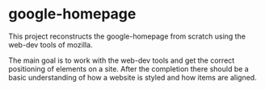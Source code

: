 # google-homepage
This project reconstructs the google-homepage from scratch using the web-dev tools of mozilla.

The main goal is to work with the web-dev tools and get the correct positioning of elements on a site. After the completion there should be a basic understanding of how a website is styled and how items are aligned.

